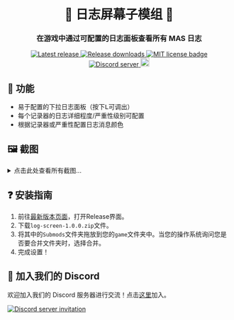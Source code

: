 <p align="center">
	<!-- <img src="doc/Banner.png" width="360" height="200"> -->
	<h1 align="center">📜 日志屏幕子模组 📜</h1>
	<h3 align="center">在游戏中通过可配置的日志面板查看所有 MAS 日志</h3>
</p>

<p align="center">
	<a href="https://github.com/MAS-Submod-MoyuTeam/mas-logscreen/releases/latest">
		<img alt="Latest release" src="https://img.shields.io/github/v/release/MAS-Submod-MoyuTeam/mas-logscreen">
	</a>
	<a href="https://github.com/MAS-Submod-MoyuTeam/mas-logscreen/releases">
		<img alt="Release downloads" src="https://img.shields.io/github/downloads/MAS-Submod-MoyuTeam/mas-logscreen/total">
	</a>
	<a href="https://github.com/MAS-Submod-MoyuTeam/mas-logscreen/blob/master/LICENSE.txt">
		<img alt="MIT license badge" src="https://img.shields.io/github/license/MAS-Submod-MoyuTeam/mas-logscreen">
	</a>
	<a href="https://mon.icu/discord">
		<img alt="Discord server" src="https://discordapp.com/api/guilds/1029849988953546802/widget.png?style=shield">
	</a>
	<a href="https://ko-fi.com/Y8Y15BC52">
		<img alt="Ko-fi badge" src="https://ko-fi.com/img/githubbutton_sm.svg" height="20">
	</a>
</p>

## 🌟 功能

* 易于配置的下拉日志面板（按下<kbd>L</kbd>可调出）
* 每个记录器的日志详细程度/严重性级别可配置
* 根据记录器或严重性配置日志消息颜色

## 🖼️ 截图

<details>
	<summary>点击此处查看所有截图...</summary>
	<table>
		<tr>
			<td><img src="doc/screenshots/Screenshot1.png" alt="日志面板预览"></td>
			<td><img src="doc/screenshots/Screenshot2.png" alt="设置"></td>
		</tr>
	</table>
</details>

## ❓ 安装指南

1. 前往[最新版本页面](https://github.com/MAS-Submod-MoyuTeam/mas-logscreen)，打开Release界面。
2. 下载`log-screen-1.0.0.zip`文件。
3. 将其中的`Submods`文件夹拖放到您的`game`文件夹中。当您的操作系统询问您是否要合并文件夹时，选择合并。
4. 完成设置！

## 💬 加入我们的 Discord

欢迎加入我们的 Discord 服务器进行交流！点击[这里](https://mon.icu/discord)加入。

[![Discord server invitation](https://discordapp.com/api/guilds/1029849988953546802/widget.png?style=banner3)](https://mon.icu/discord)
